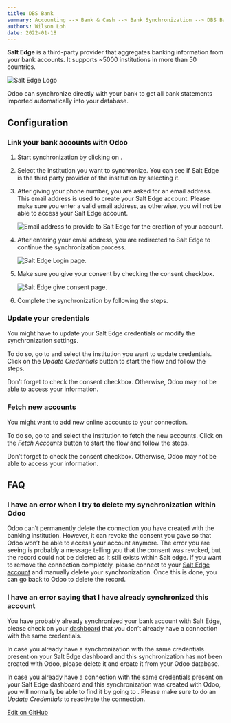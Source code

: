 ```yaml
---
title: DBS Bank
summary: Accounting --> Bank & Cash --> Bank Synchronization --> DBS Bank
authors: Wilson Loh
date: 2022-01-18
---
```


**Salt Edge** is a third-party provider that aggregates banking information from your bank accounts. It supports ~5000 institutions in more than 50 countries.

![Salt Edge Logo](https://www.odoo.com/documentation/16.0/_images/saltedge-logo.png)

Odoo can synchronize directly with your bank to get all bank statements imported automatically into your database.


## Configuration[](https://www.odoo.com/documentation/16.0/applications/finance/accounting/bank/bank_synchronization/saltedge.html#configuration "Permalink to this headline")

### Link your bank accounts with Odoo[](https://www.odoo.com/documentation/16.0/applications/finance/accounting/bank/bank_synchronization/saltedge.html#link-your-bank-accounts-with-odoo "Permalink to this headline")

1.  Start synchronization by clicking on .
    
2.  Select the institution you want to synchronize. You can see if Salt Edge is the third party provider of the institution by selecting it.
    
3.  After giving your phone number, you are asked for an email address. This email address is used to create your Salt Edge account. Please make sure you enter a valid email address, as otherwise, you will not be able to access your Salt Edge account.
    
    ![Email address to provide to Salt Edge for the creation of your account.](https://www.odoo.com/documentation/16.0/_images/saltedge-contact-email.png)
    
4.  After entering your email address, you are redirected to Salt Edge to continue the synchronization process.
    
    ![Salt Edge Login page.](https://www.odoo.com/documentation/16.0/_images/saltedge-login-page.png)
    
    
5.  Make sure you give your consent by checking the consent checkbox.
    
    ![Salt Edge give consent page.](https://www.odoo.com/documentation/16.0/_images/saltedge-give-consent.png)
    
    
6.  Complete the synchronization by following the steps.
    

### Update your credentials[](https://www.odoo.com/documentation/16.0/applications/finance/accounting/bank/bank_synchronization/saltedge.html#update-your-credentials "Permalink to this headline")

You might have to update your Salt Edge credentials or modify the synchronization settings.

To do so, go to and select the institution you want to update credentials. Click on the _Update Credentials_ button to start the flow and follow the steps.

Don’t forget to check the consent checkbox. Otherwise, Odoo may not be able to access your information.

### Fetch new accounts[](https://www.odoo.com/documentation/16.0/applications/finance/accounting/bank/bank_synchronization/saltedge.html#fetch-new-accounts "Permalink to this headline")

You might want to add new online accounts to your connection.

To do so, go to and select the institution to fetch the new accounts. Click on the _Fetch Accounts_ button to start the flow and follow the steps.

Don’t forget to check the consent checkbox. Otherwise, Odoo may not be able to access your information.

## FAQ[](https://www.odoo.com/documentation/16.0/applications/finance/accounting/bank/bank_synchronization/saltedge.html#faq "Permalink to this headline")

### I have an error when I try to delete my synchronization within Odoo[](https://www.odoo.com/documentation/16.0/applications/finance/accounting/bank/bank_synchronization/saltedge.html#i-have-an-error-when-i-try-to-delete-my-synchronization-within-odoo "Permalink to this headline")

Odoo can’t permanently delete the connection you have created with the banking institution. However, it can revoke the consent you gave so that Odoo won’t be able to access your account anymore. The error you are seeing is probably a message telling you that the consent was revoked, but the record could not be deleted as it still exists within Salt edge. If you want to remove the connection completely, please connect to your [Salt Edge account](https://www.saltedge.com/dashboard) and manually delete your synchronization. Once this is done, you can go back to Odoo to delete the record.

### I have an error saying that I have already synchronized this account[](https://www.odoo.com/documentation/16.0/applications/finance/accounting/bank/bank_synchronization/saltedge.html#i-have-an-error-saying-that-i-have-already-synchronized-this-account "Permalink to this headline")

You have probably already synchronized your bank account with Salt Edge, please check on your [dashboard](https://www.saltedge.com/dashboard) that you don’t already have a connection with the same credentials.

In case you already have a synchronization with the same credentials present on your Salt Edge dashboard and this synchronization has not been created with Odoo, please delete it and create it from your Odoo database.

In case you already have a connection with the same credentials present on your Salt Edge dashboard and this synchronization was created with Odoo, you will normally be able to find it by going to . Please make sure to do an _Update Credentials_ to reactivate the connection.

[Edit on GitHub](https://github.com/odoo/documentation/edit/16.0/content/applications/finance/accounting/bank/bank_synchronization/saltedge.rst)